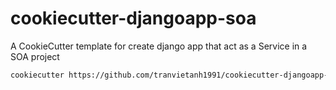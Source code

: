 # cookiecutter-djangoapp-soa
A CookieCutter template for create django app that act as a Service in a SOA project

``` bash
cookiecutter https://github.com/tranvietanh1991/cookiecutter-djangoapp-soa.git
```
